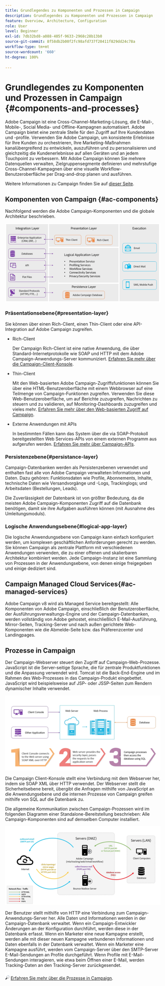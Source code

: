 ```yaml
---
title: Grundlegendes zu Komponenten und Prozessen in Campaign
description: Grundlegendes zu Komponenten und Prozessen in Campaign
feature: Overview, Architecture, Configuration
role: User
level: Beginner
exl-id: 7db32bd8-a088-405f-9633-2968c28b13b0
source-git-commit: 8f58db2b00f2fc98afd737f20411f829dd24c78a
workflow-type: tm+mt
source-wordcount: '660'
ht-degree: 100%

---
```


# Grundlegendes zu Komponenten und Prozessen in Campaign {#components-and-processes}

Adobe Campaign ist eine Cross-Channel-Marketing-Lösung, die E-Mail-, Mobile-, Social Media- und Offline-Kampagnen automatisiert. Adobe Campaign bietet eine zentrale Stelle für den Zugriff auf Ihre Kundendaten und -profile. Verwenden Sie Adobe Campaign, um konsistente Erlebnisse für Ihre Kunden zu orchestrieren, Ihre Marketing-Maßnahmen kanalübergreifend zu entwickeln, auszuführen und zu personalisieren und gleichzeitig die Kundenerlebnisse auf allen Geräten und an jedem Touchpoint zu verbessern. Mit Adobe Campaign können Sie mehrere Datenquellen verwalten, Zielgruppensegmente definieren und mehrstufige Cross-Channel-Kampagnen über eine visuelle Workflow-Benutzeroberfläche per Drag-and-drop planen und ausführen.

Weitere Informationen zu Campaign finden Sie auf [dieser Seite](../start/get-started.md).

## Komponenten von Campaign {#ac-components}

Nachfolgend werden die Adobe Campaign-Komponenten und die globale Architektur beschrieben.

![](assets/do-not-localize//ac-components.png)

### Präsentationsebene{#presentation-layer}

Sie können über einen Rich-Client, einen Thin-Client oder eine API-Integration auf Adobe Campaign zugreifen.

* Rich-Client

  Der Campaign Rich-Client ist eine native Anwendung, die über Standard-Internetprotokolle wie SOAP und HTTP mit dem Adobe Campaign-Anwendungs-Server kommuniziert. [Erfahren Sie mehr über die Campaign-Client-Konsole](../start/connect.md).

* Thin-Client

  Mit den Web-basierten Adobe Campaign-Zugriffsfunktionen können Sie über eine HTML-Benutzeroberfläche mit einem Webbrowser auf eine Teilmenge von Campaign-Funktionen zugreifen. Verwenden Sie diese Web-Benutzeroberfläche, um auf Berichte zuzugreifen, Nachrichten zu steuern und zu validieren, auf Monitoring-Dashboards zuzugreifen und vieles mehr.  [Erfahren Sie mehr über den Web-basierten Zugriff auf Campaign](../start/connect.md).

* Externe Anwendungen mit APIs

  In bestimmten Fällen kann das System über die via SOAP-Protokoll bereitgestellten Web Services-APIs von einem externen Programm aus aufgerufen werden. [Erfahren Sie mehr über Campaign-APIs](../dev/api.md).

### Persistenzebene{#persistance-layer}

Campaign-Datenbanken werden als Persistenzebenen verwendet und enthalten fast alle von Adobe Campaign verwalteten Informationen und Daten. Dazu gehören: Funktionsdaten wie Profile, Abonnements, Inhalte, technische Daten wie Versandvorgänge und -Logs, Trackinglogs; und Arbeitsdaten (Bestellungen, Leads).

Die Zuverlässigkeit der Datenbank ist von größter Bedeutung, da die meisten Adobe Campaign-Komponenten Zugriff auf die Datenbank benötigen, damit sie ihre Aufgaben ausführen können (mit Ausnahme des Umleitungsmoduls).

### Logische Anwendungsebene{#logical-app-layer}

Die logische Anwendungsebene von Campaign kann einfach konfiguriert werden, um komplexen geschäftlichen Anforderungen gerecht zu werden. Sie können Campaign als zentrale Plattform mit verschiedenen Anwendungen verwenden, die zu einer offenen und skalierbaren Architektur kombiniert werden. Jede Campaign-Instanz ist eine Sammlung von Prozessen in der Anwendungsebene, von denen einige freigegeben und einige dediziert sind.

## Campaign Managed Cloud Services{#ac-managed-services}

Adobe Campaign v8 wird als Managed Service bereitgestellt: Alle Komponenten von Adobe Campaign, einschließlich der Benutzeroberfläche, der Ausführungsverwaltungs-Engine und der Campaign-Datenbanken, werden vollständig von Adobe gehostet, einschließlich E-Mail-Ausführung, Mirror-Seiten, Tracking-Server und nach außen gerichtete Web-Komponenten wie die Abmelde-Seite bzw. das Präferenzcenter und Landingpages.

## Prozesse in Campaign

Der Campaign-Webserver steuert den Zugriff auf Campaign-Web-Prozesse. JavaScript ist die Server-seitige Sprache, die für zentrale Produktfunktionen und die Anpassung verwendet wird. Tomcat ist die Back-End-Engine und im Rahmen des Web-Prozesses in das Campaign-Produkt eingebettet. JavaScript wird beispielsweise auf JSP- oder JSSP-Seiten zum Rendern dynamischer Inhalte verwendet.

![](assets/do-not-localize/ac-processes.png)

Die Campaign Client-Konsole stellt eine Verbindung mit dem Webserver her, indem sie SOAP XML über HTTP verwendet. Der Webserver stellt die Sicherheitsebene bereit, übergibt die Anfragen mithilfe von JavaScript an die Anwendungsebene und die internen Prozesse von Campaign greifen mithilfe von SQL auf die Datenbank zu.

Die allgemeine Kommunikation zwischen Campaign-Prozessen wird im folgenden Diagramm einer Standalone-Bereitstellung beschrieben: Alle Campaign-Komponenten sind auf demselben Computer installiert.

![](assets/do-not-localize//ac-standalone.png)

Der Benutzer stellt mithilfe von HTTP eine Verbindung zum Campaign-Anwendungs-Server her. Alle Daten und Informationen werden in der Campaign-Datenbank verwaltet. Wenn ein Campaign-Entwickler Änderungen an der Konfiguration durchführt, werden diese in der Datenbank erfasst. Wenn ein Marketer eine neue Kampagne erstellt, werden alle mit dieser neuen Kampagne verbundenen Informationen und Daten ebenfalls in der Datenbank verwaltet. Wenn ein Marketer eine Kampagne ausführt, werden vom Campaign-Server über den SMTP-Server E-Mail-Sendungen an Profile durchgeführt. Wenn Profile mit E-Mail-Sendungen interagieren, wie etwa beim Öffnen einer E-Mail, werden Tracking-Daten an den Tracking-Server zurückgesendet.

![](../assets/do-not-localize/glass.png) [Erfahren Sie mehr über die Prozesse in Campaign](../architecture/general-architecture.md#dev-env).
